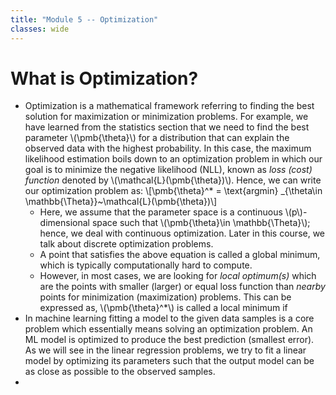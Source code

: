 ```yaml
---
title: "Module 5 -- Optimization"
classes: wide
---
```

# What is Optimization?
* Optimization is a mathematical framework referring to finding the best solution for maximization or minimization problems. For example, we have learned from the statistics section that we need to find the best parameter \\(\pmb{\theta}\\) for a distribution that can explain the observed data with the highest probability. In this case, the maximum likelihood estimation boils down to an optimization problem in which our goal is to minimize the negative likelihood (NLL), known as _loss (cost) function_ denoted by \\(\mathcal{L}(\pmb{\theta})\\). Hence, we can write our optimization problem as:
  \\[\pmb{\theta}^* = \text{argmin} _{\theta\in \mathbb{\Theta}}~\mathcal{L}(\pmb{\theta})\\]
  - Here, we assume that the parameter space is a continuous \\(p\\)-dimensional space such that \\(\pmb{\theta}\in \mathbb{\Theta}\\); hence, we deal with continuous optimization. Later in this course, we talk about discrete optimization problems.
  - A point that satisfies the above equation is called a global minimum, which is typically computationally hard to compute.
  - However, in most cases, we are looking for _local optimum(s)_ which are the points with smaller (larger) or equal loss function than _nearby_ points for minimization (maximization) problems. This can be expressed as, \\(\pmb{\theta}^*\\) is called a local minimum if 
* In machine learning fitting a model to the given data samples is a core problem which essentially means solving an optimization problem. An ML model is optimized to produce the best prediction (smallest error). As we will see in the linear regression problems, we try to fit a linear model by optimizing its parameters such that the output model can be as close as possible to the observed samples.
* 
